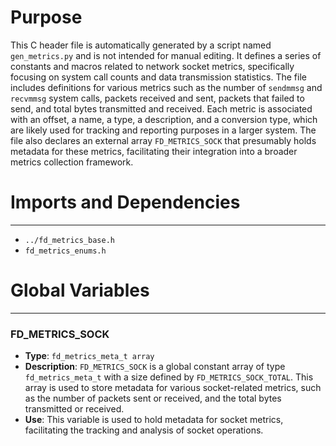 # Purpose
This C header file is automatically generated by a script named `gen_metrics.py` and is not intended for manual editing. It defines a series of constants and macros related to network socket metrics, specifically focusing on system call counts and data transmission statistics. The file includes definitions for various metrics such as the number of `sendmmsg` and `recvmmsg` system calls, packets received and sent, packets that failed to send, and total bytes transmitted and received. Each metric is associated with an offset, a name, a type, a description, and a conversion type, which are likely used for tracking and reporting purposes in a larger system. The file also declares an external array `FD_METRICS_SOCK` that presumably holds metadata for these metrics, facilitating their integration into a broader metrics collection framework.
# Imports and Dependencies

---
- `../fd_metrics_base.h`
- `fd_metrics_enums.h`


# Global Variables

---
### FD\_METRICS\_SOCK
- **Type**: `fd_metrics_meta_t array`
- **Description**: `FD_METRICS_SOCK` is a global constant array of type `fd_metrics_meta_t` with a size defined by `FD_METRICS_SOCK_TOTAL`. This array is used to store metadata for various socket-related metrics, such as the number of packets sent or received, and the total bytes transmitted or received.
- **Use**: This variable is used to hold metadata for socket metrics, facilitating the tracking and analysis of socket operations.



